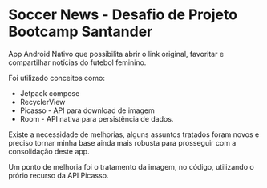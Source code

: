# Soccer News - Desafio de Projeto Bootcamp Santander

App Android Nativo que possibilita abrir o link original, favoritar e compartilhar notícias do futebol feminino.

Foi utilizado conceitos como:
- Jetpack compose
- RecyclerView
- Picasso - API para download de imagem
- Room - API nativa para persistência de dados.

Existe a necessidade de melhorias, alguns assuntos tratados foram novos e preciso tornar minha base ainda mais robusta para prosseguir com a consolidação deste app.

Um ponto de melhoria foi o tratamento da imagem, no código, utilizando o prório recurso da API Picasso.

